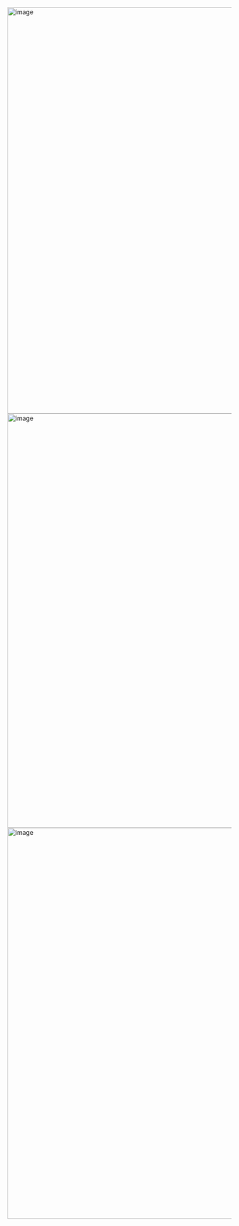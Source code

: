 <img width="914" alt="image" src="https://user-images.githubusercontent.com/112857190/203963795-5df6203e-f166-400d-b6c5-36b2f8a2b838.png">

<img width="932" alt="image" src="https://user-images.githubusercontent.com/112857190/203963828-0ba40d43-e3c1-4a6d-9926-3e9f160ac318.png">

<img width="880" alt="image" src="https://user-images.githubusercontent.com/112857190/203963764-e4de2872-995a-420c-a9f4-448bae4c3486.png">

